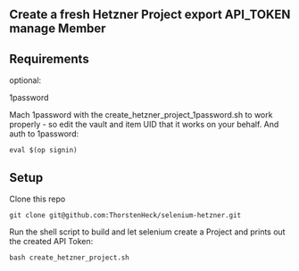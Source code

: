 ## Create a fresh Hetzner Project export API_TOKEN manage Member

## Requirements

optional:

1password

Mach 1password with the create_hetzner_project_1password.sh to work properly - so edit the vault and item UID that it works on your behalf. 
And auth to 1password:

    eval $(op signin)


## Setup


Clone this repo

    git clone git@github.com:ThorstenHeck/selenium-hetzner.git

Run the shell script to build and let selenium create a Project and prints out the created API Token:

    bash create_hetzner_project.sh
